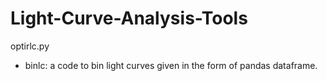 # Light-Curve-Analysis-Tools

optirlc.py
  - binlc: a code to bin light curves given in the form of pandas dataframe.
